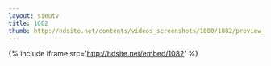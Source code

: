 ```yaml
---
layout: sieutv
title: 1082
thumb: http://hdsite.net/contents/videos_screenshots/1000/1082/preview_360p.mp4.jpg
---
```

{% include iframe src='http://hdsite.net/embed/1082' %}
 
